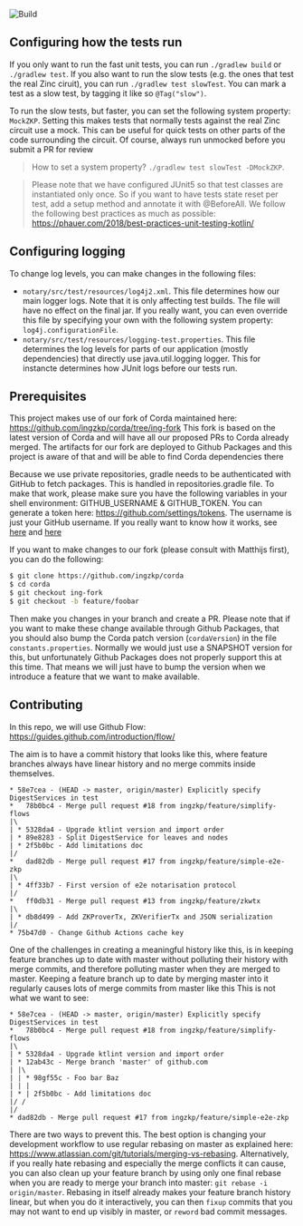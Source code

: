 ![Build](https://github.com/ingzkp/zk-notary/workflows/Fast%20and%20slow%20tests%20for%20PRs%20and%20merges%20to%20master/badge.svg?branch=master)

## Configuring how the tests run

If you only want to run the fast unit tests, you can run `./gradlew build` or `./gradlew test`. If you also want to run the slow tests (e.g. the ones that test the real Zinc ciruit), you can run `./gradlew test slowTest`.
You can mark a test as a slow test, by tagging it like so `@Tag("slow")`.

To run the slow tests, but faster, you can set the following system property: `MockZKP`. Setting this makes tests that normally tests against the real Zinc circuit use a mock. This can be useful for quick tests on other parts of the code surrounding the circuit. Of course, always run unmocked before you submit a PR for review

> How to set a system property? `./gradlew test slowTest -DMockZKP`.

> Please note that we have configured JUnit5 so that test classes are instantiated only once. So if you want to have tests state reset per test, add a setup method and annotate it with @BeforeAll. We follow the following best practices as much as possible: https://phauer.com/2018/best-practices-unit-testing-kotlin/

## Configuring logging

To change log levels, you can make changes in the following files:

* `notary/src/test/resources/log4j2.xml`. This file determines how our main logger logs. Note that it is only affecting test builds. The file will have no effect on the final jar. If you really want, you can even override this file by specifying your own with the following system property: `log4j.configurationFile`.
* `notary/src/test/resources/logging-test.properties`. This file determines the log levels for parts of our application (mostly dependencies) that directly use java.util.logging logger. This for instancte determines how JUnit logs before our tests run.

## Prerequisites

This project makes use of our fork of Corda maintained here: https://github.com/ingzkp/corda/tree/ing-fork
This fork is based on the latest version of Corda and will have all our proposed PRs to Corda already merged.
The artifacts for our fork are deployed to Github Packages and this project is aware of that and will be able to find Corda dependencies there

Because we use private repositories, gradle needs to be authenticated with GitHub to fetch packages. 
This is handled in repositories.gradle file. To make that work, please make sure you have the following variables 
in your shell environment: GITHUB_USERNAME & GITHUB_TOKEN. You can generate a token here:  https://github.com/settings/tokens. The username is just your GitHub username. 
If you really want to know how it works, see [here](https://help.github.com/en/packages/publishing-and-managing-packages/about-github-packages#about-tokens) and [here](https://help.github.com/en/packages/using-github-packages-with-your-projects-ecosystem/configuring-gradle-for-use-with-github-packages)

If you want to make changes to our fork (please consult with Matthijs first), you can do the following:
```bash
$ git clone https://github.com/ingzkp/corda
$ cd corda
$ git checkout ing-fork
$ git checkout -b feature/foobar
```
Then make you changes in your branch and create a PR. Please note that if you want to make these change available through
Github Packages, that you should also bump the Corda patch version (`cordaVersion`) in the file `constants.properties`.
Normally we would just use a SNAPSHOT version for this, but unfortunately Github Packages does not properly support this at this time.
That means we will just have to bump the version when we introduce a feature that we want to make available.

## Contributing

In this repo, we will use Github Flow: https://guides.github.com/introduction/flow/

The aim is to have a commit history that looks like this, where feature branches always have linear history and no merge commits inside themselves.
```
* 58e7cea - (HEAD -> master, origin/master) Explicitly specify DigestServices in test
*   78b0bc4 - Merge pull request #18 from ingzkp/feature/simplify-flows
|\
| * 5328da4 - Upgrade ktlint version and import order
| * 89e8283 - Split DigestService for leaves and nodes 
| * 2f5b0bc - Add limitations doc
|/
*   dad82db - Merge pull request #17 from ingzkp/feature/simple-e2e-zkp
|\
| * 4ff33b7 - First version of e2e notarisation protocol
|/
*   ff0db31 - Merge pull request #13 from ingzkp/feature/zkwtx 
|\
| * db8d499 - Add ZKProverTx, ZKVerifierTx and JSON serialization 
|/
* 75b47d0 - Change Github Actions cache key 
```
One of the challenges in creating a meaningful history like this, is in keeping feature branches up to date with master without polluting their history with merge commits, and therefore polluting master when they are merged to master. Keeping a feature branch up to date by merging master into it regularly causes lots of merge commits from master like this This is not what we want to see:
```
* 58e7cea - (HEAD -> master, origin/master) Explicitly specify DigestServices in test
*   78b0bc4 - Merge pull request #18 from ingzkp/feature/simplify-flows
|\
| * 5328da4 - Upgrade ktlint version and import order
| * 12ab43c - Merge branch 'master' of github.com
| |\
| | * 98gf55c - Foo bar Baz
| | |
| * | 2f5b0bc - Add limitations doc
|/ /
|/   
* dad82db - Merge pull request #17 from ingzkp/feature/simple-e2e-zkp
```
There are two ways to prevent this. The best option is changing your development workflow to use regular rebasing on master as explained here: https://www.atlassian.com/git/tutorials/merging-vs-rebasing. Alternatively, if you really hate rebasing and especially the merge conflicts it can cause, you can also clean up your feature branch by using only one final rebase when you are ready to merge your branch into master: `git rebase -i origin/master`. Rebasing in itself already makes your feature branch history linear, but when you do it interactively, you can then `fixup` commits that you may not want to end up visibly in master, or `reword` bad commit messages.